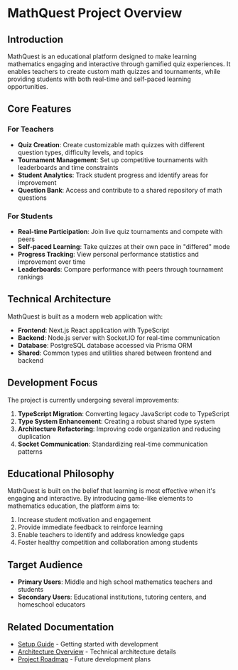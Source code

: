 # MathQuest Project Overview

## Introduction

MathQuest is an educational platform designed to make learning mathematics engaging and interactive through gamified quiz experiences. It enables teachers to create custom math quizzes and tournaments, while providing students with both real-time and self-paced learning opportunities.

## Core Features

### For Teachers

- **Quiz Creation**: Create customizable math quizzes with different question types, difficulty levels, and topics
- **Tournament Management**: Set up competitive tournaments with leaderboards and time constraints
- **Student Analytics**: Track student progress and identify areas for improvement
- **Question Bank**: Access and contribute to a shared repository of math questions

### For Students

- **Real-time Participation**: Join live quiz tournaments and compete with peers
- **Self-paced Learning**: Take quizzes at their own pace in "differed" mode
- **Progress Tracking**: View personal performance statistics and improvement over time
- **Leaderboards**: Compare performance with peers through tournament rankings

## Technical Architecture

MathQuest is built as a modern web application with:

- **Frontend**: Next.js React application with TypeScript
- **Backend**: Node.js server with Socket.IO for real-time communication
- **Database**: PostgreSQL database accessed via Prisma ORM
- **Shared**: Common types and utilities shared between frontend and backend

## Development Focus

The project is currently undergoing several improvements:

1. **TypeScript Migration**: Converting legacy JavaScript code to TypeScript
2. **Type System Enhancement**: Creating a robust shared type system
3. **Architecture Refactoring**: Improving code organization and reducing duplication
4. **Socket Communication**: Standardizing real-time communication patterns

## Educational Philosophy

MathQuest is built on the belief that learning is most effective when it's engaging and interactive. By introducing game-like elements to mathematics education, the platform aims to:

1. Increase student motivation and engagement
2. Provide immediate feedback to reinforce learning
3. Enable teachers to identify and address knowledge gaps
4. Foster healthy competition and collaboration among students

## Target Audience

- **Primary Users**: Middle and high school mathematics teachers and students
- **Secondary Users**: Educational institutions, tutoring centers, and homeschool educators

## Related Documentation

- [Setup Guide](../setup/README.md) - Getting started with development
- [Architecture Overview](../architecture/README.md) - Technical architecture details
- [Project Roadmap](../project/roadmap.md) - Future development plans
